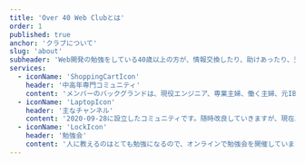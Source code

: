 ```yaml
---
title: 'Over 40 Web Clubとは'
order: 1
published: true
anchor: 'クラブについて'
slug: 'about'
subheader: 'Web開発の勉強をしている40歳以上の方が、情報交換したり、助けあったり、交流を深めたりするためのオンラインコミュニティです。無料で非公開となっています。趣旨をご理解いただける方は誰でも参加できます。'
services:
  - iconName: 'ShoppingCartIcon'
    header: '中高年専門コミュニティ'
    content: 'メンバーのバックグランドは、現役エンジニア、専業主婦、働く主婦、元IBMプログラマー、元引きこもり(自称)、シェフ、海外からの参戦者とさまざまです。20代、30代の方が集まるコニュニティとは違います。皆様の自己紹介が濃く、時に苦く、ちょっとジーンときてしまうことも。'
  - iconName: 'LaptopIcon'
    header: '主なチャンネル'
    content: '2020-09-28に設立したコミュニティです。随時改良していきますが、現在以下のチャンネルがございます。自己紹介、今日やること、将来の夢、勉強会、質問、雑談（好きな音楽、美と健康）、共同プロジェクト、成果物公開・・・'
  - iconName: 'LockIcon'
    header: '勉強会'
    content: '人に教えるのはとても勉強になるので、オンラインで勉強会を開催しています。技術を競い合ったりマウントするのではなく・・・興味を持ったことをじっくり学べるようお互いにサポートしていきます。'
---
```

